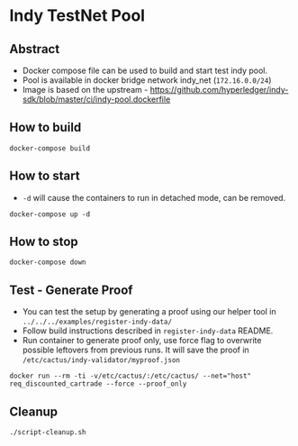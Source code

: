 # Indy TestNet Pool

## Abstract
- Docker compose file can be used to build and start test indy pool.
- Pool is available in docker bridge network indy_net (`172.16.0.0/24`)
- Image is based on the upstream - https://github.com/hyperledger/indy-sdk/blob/master/ci/indy-pool.dockerfile

## How to build
```
docker-compose build
```

## How to start
- `-d` will cause the containers to run in detached mode, can be removed.
```
docker-compose up -d
```

## How to stop
```
docker-compose down
```

## Test - Generate Proof
- You can test the setup by generating a proof using our helper tool in `../../../examples/register-indy-data/`
- Follow build instructions described in `register-indy-data` README.
- Run container to generate proof only, use force flag to overwrite possible leftovers from previous runs. It will save the proof in `/etc/cactus/indy-validator/myproof.json`
```
docker run --rm -ti -v/etc/cactus/:/etc/cactus/ --net="host" req_discounted_cartrade --force --proof_only
```

## Cleanup
```
./script-cleanup.sh
```
